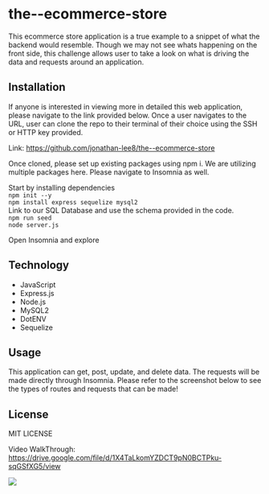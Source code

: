 # the--ecommerce-store

This ecommerce store application is a true example to a snippet of what the backend would resemble. Though we may not see whats happening on the front side, this challenge allows user to take a look on what is driving the data and requests around an application.

## Installation

If anyone is interested in viewing more in detailed this web application, please navigate to the link provided below. Once a user navigates to the URL, user can clone the repo to their terminal of their choice using the SSH or HTTP key provided.

Link: https://github.com/jonathan-lee8/the--ecommerce-store

Once cloned, please set up existing packages using npm i. We are utilizing multiple packages here. Please navigate to Insomnia as well.

Start by installing dependencies\
` npm init --y `\
` npm install express sequelize mysql2 `\
Link to our SQL Database and use the schema provided in the code.\
` npm run seed `\
` node server.js `

Open Insomnia and explore

## Technology

- JavaScript
- Express.js
- Node.js
- MySQL2
- DotENV
- Sequelize

## Usage

This application can get, post, update, and delete data. The requests will be made directly through Insomnia. Please refer to the screenshot below to see the types of routes and requests that can be made!

## License

MIT LICENSE

Video WalkThrough: https://drive.google.com/file/d/1X4TaLkomYZDCT9pN0BCTPku-sqGSfXG5/view


![](./assets/walk.gif)